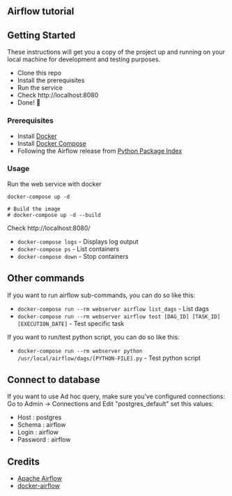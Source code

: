 Airflow tutorial
---

## Getting Started

These instructions will get you a copy of the project up and running on your local machine for development and testing purposes.

- Clone this repo
- Install the prerequisites
- Run the service
- Check http://localhost:8080
- Done! :tada:

### Prerequisites

- Install [Docker](https://www.docker.com/)
- Install [Docker Compose](https://docs.docker.com/compose/install/)
- Following the Airflow release from [Python Package Index](https://pypi.python.org/pypi/apache-airflow)

### Usage

Run the web service with docker

```
docker-compose up -d

# Build the image
# docker-compose up -d --build
```

Check http://localhost:8080/

- `docker-compose logs` - Displays log output
- `docker-compose ps` - List containers
- `docker-compose down` - Stop containers

## Other commands

If you want to run airflow sub-commands, you can do so like this:

- `docker-compose run --rm webserver airflow list_dags` - List dags
- `docker-compose run --rm webserver airflow test [DAG_ID] [TASK_ID] [EXECUTION_DATE]` - Test specific task

If you want to run/test python script, you can do so like this:
- `docker-compose run --rm webserver python /usr/local/airflow/dags/[PYTHON-FILE].py` - Test python script

## Connect to database

If you want to use Ad hoc query, make sure you've configured connections:
Go to Admin -> Connections and Edit "postgres_default" set this values:
- Host : postgres
- Schema : airflow
- Login : airflow
- Password : airflow


## Credits

- [Apache Airflow](https://github.com/apache/incubator-airflow)
- [docker-airflow](https://github.com/puckel/docker-airflow/tree/1.10.0-5)
